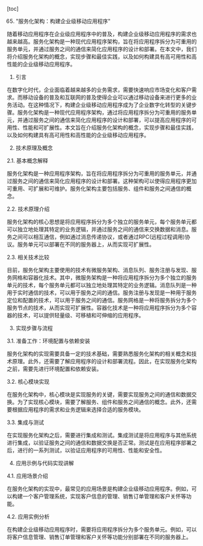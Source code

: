 
[toc]                    
                
                
65. "服务化架构：构建企业级移动应用程序"

随着移动应用程序在企业级应用程序中的普及，构建企业级移动应用程序的需求也越来越高。服务化架构是一种现代应用程序架构，旨在将应用程序拆分为可重用的服务单元，并通过服务之间的通信来简化应用程序的设计和部署。在本文中，我们将介绍服务化架构的概念，实现步骤和最佳实践，以及如何构建具有高可用性和高性能的企业级移动应用程序。

1. 引言

在数字化时代，企业面临着越来越多的业务需求，需要快速响应市场变化和客户需求。而移动设备的普及和互联网的普及使得企业可以通过移动设备来进行更多的业务活动。在这种情况下，构建企业级移动应用程序成为了企业数字化转型的关键步骤。服务化架构是一种现代应用程序架构，通过将应用程序拆分为可重用的服务单元，并通过服务之间的通信来简化应用程序的设计和部署，可以提高应用程序的可用性、性能和可扩展性。本文旨在介绍服务化架构的概念，实现步骤和最佳实践，以及如何构建具有高可用性和高性能的企业级移动应用程序。

2. 技术原理及概念

2.1. 基本概念解释

服务化架构是一种应用程序架构，旨在将应用程序拆分为可重用的服务单元，并通过服务之间的通信来简化应用程序的设计和部署。这种架构可以使得应用程序更加可重用、可扩展和可维护。服务化架构主要包括服务、组件和服务之间通信的概念。

2.2. 技术原理介绍

服务化架构的核心思想是将应用程序拆分为多个独立的服务单元，每个服务单元都可以独立地处理其特定的业务逻辑，并通过服务之间的通信来交换数据和消息。服务之间可以相互通信，例如通过消息传递协议，或者通过RPC(远程过程调用)协议。服务单元可以部署在不同的服务器上，从而实现可扩展性。

2.3. 相关技术比较

目前，服务化架构主要使用的技术有微服务架构、消息队列、服务注册与发现、服务网格和容器化技术。其中，微服务架构是一种将应用程序拆分为多个独立的服务单元的技术，每个服务单元都可以独立地处理其特定的业务逻辑。消息队列是一种用于实时通信的技术，可以用于服务之间的通信。服务注册与发现是一种用于服务定位和配置的技术，可以用于服务之间的通信。服务网格是一种将服务拆分为多个服务节点的技术，从而实现可扩展性。容器化技术是一种将应用程序拆分为多个容器的技术，可以提供轻量级、可移植和可伸缩的应用程序。

3. 实现步骤与流程

3.1. 准备工作：环境配置与依赖安装

服务化架构的实现需要具备一定的技术基础，需要熟悉服务化架构的相关概念和技术原理。此外，还需要了解应用程序的设计和部署流程。因此，在实现服务化架构之前，需要先进行环境配置和依赖安装。

3.2. 核心模块实现

在服务化架构中，核心模块是实现服务的关键，需要实现服务之间的通信和数据交换。为了实现核心模块，需要了解服务、组件和服务之间通信的概念。此外，还需要根据应用程序的需求和业务逻辑来选择合适的服务模块。

3.3. 集成与测试

在实现服务化架构之后，需要进行集成和测试。集成测试是将应用程序与其他系统进行集成，以验证服务之间的通信和数据交换是否正常。测试是在应用程序部署之后，进行的一系列测试，以验证应用程序的可用性、性能和安全性。

4. 应用示例与代码实现讲解

4.1. 应用场景介绍

在服务化架构的实现中，最常见的应用场景是构建企业级移动应用程序。例如，可以构建一个客户管理系统，实现客户信息的管理、销售订单管理和客户关怀等功能。

4.2. 应用实例分析

在构建企业级移动应用程序时，需要将应用程序拆分为多个服务单元。例如，可以将客户信息管理、销售订单管理和客户关怀等功能分别部署在不同的服务器上。

